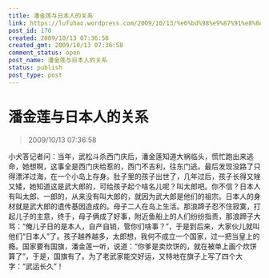 ```yaml
---
title: 潘金莲与日本人的关系
link: https://lufuhao.wordpress.com/2009/10/13/%e6%bd%98%e9%87%91%e8%8e%b2%e4%b8%8e%e6%97%a5%e6%9c%ac%e4%ba%ba%e7%9a%84%e5%85%b3%e7%b3%bb/
post_id: 170
created: 2009/10/13 07:36:58
created_gmt: 2009/10/13 07:36:58
comment_status: open
post_name: 潘金莲与日本人的关系
status: publish
post_type: post
---
```


# 潘金莲与日本人的关系

> 2009/10/13 07:36:58

 

小犬答记者问：当年，武松斗杀西门庆后，潘金莲知道大祸临头，慌忙跑出来逃命，她想啊，这事全是西门庆给惹的，西门不吉利，往东门逃。最后发现没路了只得漂洋过海，在一个小岛上存身。肚子里的孩子出世了，几年过后，孩子长得又矬又矮，她知道这是武大郎的，可给孩子起个啥名儿呢？叫太郎吧。你不信？日本人有叫太郎、一郎的，从来没有叫大郎的，就因为武大郎是他们的祖宗。日本人的身材就是武大郎的遗传基因造成的。母子二人在岛上生活。那浪蹄子忍不住寂寞，打起儿子的主意，终于，母子俩成了好事，附近鱼船上的人们纷纷指责，那浪蹄子大骂：“俺儿子日的是本人，自产自销，管你们啥事？”，于是到后来，大家伙儿就叫他们“日本人”了。孩子越养越多，太郎想，我何不成立一个国家，过一把当皇上的瘾。国家要有国旗，潘金莲一听，说道：“你爹是卖炊饼的，就在被单上画个炊饼算了”，于是，国旗有了。为了老武家能交好运，又特地在旗子上写了四个大字：“武运长久”！

